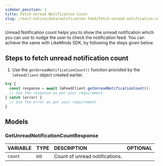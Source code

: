 ```yaml
---
sidebar_position: 2
title: Fetch Unread Notification Count
slug: /react-native/data/notification-feed/fetch-unread-notification-count
---
```


Unread Notification count helps you to show the unread notification which you can use to nudge the user to check the notification feed. You can achieve the same with LikeMinds SDK, by following the steps given below.

## Steps to fetch unread notification count

1. Use the `getUnreadNotificationCount()` function provided by the `lmFeedClient` object created earlier.

```js
try {
  const response = await lmFeedClient.getUnreadNotificationCount();
  // Use the response as per your requirement.
} catch (error) {
  // Use the error as per your requirement.
}
```

## Models

### GetUnreadNotificationCountResponse

| **VARIABLE** | **TYPE** | **DESCRIPTION**                | **OPTIONAL** |
| :----------- | :------- | :----------------------------- | :----------: |
| `count`      | int      | Count of unread notifications. |              |
